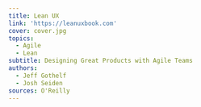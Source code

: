 ```yaml
---
title: Lean UX
link: 'https://leanuxbook.com'
cover: cover.jpg
topics:
  - Agile
  - Lean
subtitle: Designing Great Products with Agile Teams
authors:
  - Jeff Gothelf
  - Josh Seiden
sources: O'Reilly
---
```

